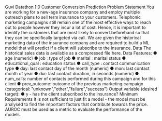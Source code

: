 Guvi Datathon 1.0 Customer Conversion Prediction
Problem Statement
You are working for a new-age insurance company and employ multiple outreach plans to sell term insurance to your customers. Telephonic marketing campaigns still remain one of the most effective ways to reach out to people however they incur a lot of cost. Hence, it is important to identify the customers that are most likely to convert beforehand so that they can be specifically targeted via call. We are given the historical marketing data of the insurance company and are required to build a ML model that will predict if a client will subscribe to the insurance.
Data
The historical sales data is available as a compressed file here. Data Features: ● age (numeric) ● job : type of job ● marital : marital status ● educational_qual : education status ● call_type : contact communication type ● day: last contact day of the month (numeric) ● mon: last contact month of year ● dur: last contact duration, in seconds (numeric) ● num_calls: number of contacts performed during this campaign and for this client
● prev_outcome: outcome of the previous marketing campaign (categorical: "unknown","other","failure","success") Output variable (desired target): ● y - has the client subscribed to the insurance?
Minimum Requirements
It is not sufficient to just fit a model - the model must be analysed to find the important factors that contribute towards the price. AUROC must be used as a metric to evaluate the performance of the models.
